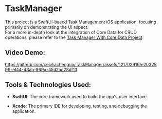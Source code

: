 
# TaskManager

This project is a SwiftUI-based Task Management iOS application, focusing primarily on demonstrating the UI aspect.<br>
For a more in-depth look at the integration of Core Data for CRUD operations, please refer to the [Task Manager With Core Data Project](https://github.com/ceciliachenguo/TaskManagerCoreData).

## Video Demo:

https://github.com/ceciliachenguo/TaskManager/assets/121702916/e2032896-ef44-43ab-969a-45d2ac28df13

## Tools & Technologies Used:

- **SwiftUI**: The core framework used to build the app's user interface.

- **Xcode**: The primary IDE for developing, testing, and debugging the application.
